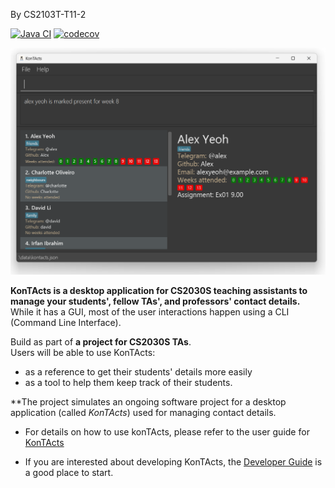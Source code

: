By CS2103T-T11-2

[![Java CI](https://github.com/AY2425S1-CS2103T-T11-2/tp/actions/workflows/gradle.yml/badge.svg)](https://github.com/AY2425S1-CS2103T-T11-2/tp/actions/workflows/gradle.yml)
[![codecov](https://codecov.io/gh/AY2425S1-CS2103T-T11-2/tp/graph/badge.svg)](https://codecov.io/github/AY2425S1-CS2103T-T11-2/tp)

![Ui](docs/images/homePage.png)

**KonTActs is a desktop application for CS2030S teaching assistants to manage your students', fellow TAs', and professors' contact details.** While it has a GUI, most of the user interactions happen using a CLI (Command Line Interface).


Build as part of **a project for CS2030S TAs**.<br>
  Users will be able to use KonTActs:
  * as a reference to get their students' details more easily
  * as a tool to help them keep track of their students.

**The project simulates an ongoing software project for a desktop application (called _KonTActs_) used for managing contact details.
  * For details on how to use konTActs, please refer to the user guide for [KonTActs](https://ay2425s1-cs2103t-t11-2.github.io/tp/UserGuide.html)



* If you are interested about developing KonTActs, the [Developer Guide](https://ay2425s1-cs2103t-t11-2.github.io/tp/DeveloperGuide.html) is a good place to start.



